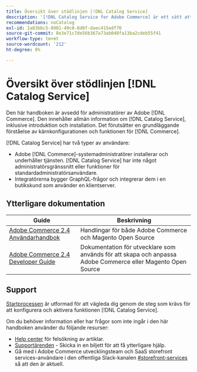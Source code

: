 ```yaml
---
title: Översikt över stödlinjen [!DNL Catalog Service]
description: '[!DNL Catalog Service for Adobe Commerce] är ett sätt att hämta innehållet på produktvisningssidor och produktlistsidor snabbare än de ursprungliga Adobe Commerce GraphQL-frågorna.'
recommendations: noCatalog
exl-id: 1a83bbc5-8901-49c0-8d8f-daec415edf70
source-git-commit: 8e3e71c7de56b367a73ab048fa13ba2cdeb55f41
workflow-type: tm+mt
source-wordcount: '212'
ht-degree: 0%

---
```


# Översikt över stödlinjen [!DNL Catalog Service]

Den här handboken är avsedd för administratörer av Adobe [!DNL Commerce]. Den innehåller allmän information om [!DNL Catalog Service], inklusive introduktion och installation. Det förutsätter en grundläggande förståelse av kärnkonfigurationen och funktionen för [!DNL Commerce].

[!DNL Catalog Service] har två typer av användare:

* Adobe [!DNL Commerce]-systemadministratörer installerar och underhåller tjänsten. [!DNL Catalog Service] har inte något administratörsgränssnitt eller funktioner för standardadministratörsanvändare.
* Integratörerna bygger GraphQL-frågor och integrerar dem i en butikskund som använder en klientserver.

## Ytterligare dokumentation

| Guide | Beskrivning |
|------ | ----------- |
| [Adobe Commerce 2.4 Användarhandbok](https://experienceleague.adobe.com/docs/commerce.html) | Handlingar för både Adobe Commerce och Magento Open Source |
| [Adobe Commerce 2.4 Developer Guide](https://developer.adobe.com/commerce/docs) | Dokumentation för utvecklare som används för att skapa och anpassa Adobe Commerce eller Magento Open Source |

## Support

[Startprocessen](https://experienceleague.adobe.com/docs/commerce/catalog-service/installation.html) är utformad för att vägleda dig genom de steg som krävs för att konfigurera och aktivera funktionen [!DNL Catalog Service].

Om du behöver information eller har frågor som inte ingår i den här handboken använder du följande resurser:

* [Help center](https://experienceleague.adobe.com/docs/commerce-knowledge-base/kb/overview.html) för felsökning av artiklar.
* [Supportärenden](https://experienceleague.adobe.com/docs/commerce-knowledge-base/kb/help-center-guide/magento-help-center-user-guide.html#submit-ticket) - Skicka in en biljett för att få ytterligare hjälp.
* Gå med i Adobe Commerce utvecklingsteam och SaaS storefront services-användare i den offentliga Slack-kanalen [#storefront-services](https://magentocommeng.slack.com/archives/C03HVPG8RS4) så att den är aktuell.

